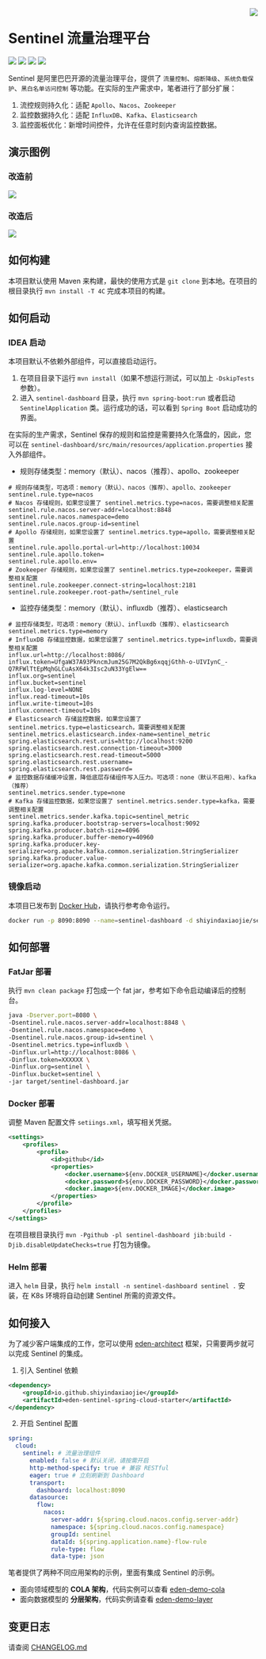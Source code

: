 <img src="https://cdn.jsdelivr.net/gh/shiyindaxiaojie/eden-images/readme/icon.png" align="right" />

[license-apache2.0]:https://www.apache.org/licenses/LICENSE-2.0.html

[github-action]:https://github.com/shiyindaxiaojie/Sentinel/actions

[sonarcloud-dashboard]:https://sonarcloud.io/dashboard?id=shiyindaxiaojie_Sentinel

# Sentinel 流量治理平台

![](https://cdn.jsdelivr.net/gh/shiyindaxiaojie/eden-images/readme/language-java-blue.svg) [![](https://cdn.jsdelivr.net/gh/shiyindaxiaojie/eden-images/readme/license-apache2.0-red.svg)][license-apache2.0] [![](https://github.com/shiyindaxiaojie/Sentinel/actions/workflows/maven-ci.yml/badge.svg?branch=master)][github-action] [![](https://sonarcloud.io/api/project_badges/measure?project=shiyindaxiaojie_Sentinel&metric=alert_status)][sonarcloud-dashboard]

Sentinel 是阿里巴巴开源的流量治理平台，提供了 `流量控制`、`熔断降级`、`系统负载保护`、`黑白名单访问控制` 等功能。在实际的生产需求中，笔者进行了部分扩展：
1. 流控规则持久化：适配 `Apollo`、`Nacos`、`Zookeeper`
2. 监控数据持久化：适配 `InfluxDB`、`Kafka`、`Elasticsearch`
3. 监控面板优化：新增时间控件，允许在任意时刻内查询监控数据。

## 演示图例

### 改造前

![](https://cdn.jsdelivr.net/gh/shiyindaxiaojie/eden-images/sentinel/sentinel-dashboard-overview-old.png)

### 改造后

![](https://cdn.jsdelivr.net/gh/shiyindaxiaojie/eden-images/sentinel/sentinel-dashboard-overview.png)

## 如何构建

本项目默认使用 Maven 来构建，最快的使用方式是 `git clone` 到本地。在项目的根目录执行 `mvn install -T 4C` 完成本项目的构建。

## 如何启动

### IDEA 启动

本项目默认不依赖外部组件，可以直接启动运行。

1. 在项目目录下运行 `mvn install`（如果不想运行测试，可以加上 `-DskipTests` 参数）。
2. 进入 `sentinel-dashboard` 目录，执行 `mvn spring-boot:run` 或者启动 `SentinelApplication` 类。运行成功的话，可以看到 `Spring Boot` 启动成功的界面。

在实际的生产需求，Sentinel 保存的规则和监控是需要持久化落盘的，因此，您可以在 `sentinel-dashboard/src/main/resources/application.properties` 接入外部组件。

* 规则存储类型：memory（默认）、nacos（推荐）、apollo、zookeeper
```properties
# 规则存储类型，可选项：memory（默认）、nacos（推荐）、apollo、zookeeper
sentinel.rule.type=nacos
# Nacos 存储规则，如果您设置了 sentinel.metrics.type=nacos，需要调整相关配置
sentinel.rule.nacos.server-addr=localhost:8848
sentinel.rule.nacos.namespace=demo
sentinel.rule.nacos.group-id=sentinel
# Apollo 存储规则，如果您设置了 sentinel.metrics.type=apollo，需要调整相关配置
sentinel.rule.apollo.portal-url=http://localhost:10034
sentinel.rule.apollo.token=
sentinel.rule.apollo.env=
# Zookeeper 存储规则，如果您设置了 sentinel.metrics.type=zookeeper，需要调整相关配置
sentinel.rule.zookeeper.connect-string=localhost:2181
sentinel.rule.zookeeper.root-path=/sentinel_rule
```

* 监控存储类型：memory（默认）、influxdb（推荐）、elasticsearch
```properties
# 监控存储类型，可选项：memory（默认）、influxdb（推荐）、elasticsearch
sentinel.metrics.type=memory
# InfluxDB 存储监控数据，如果您设置了 sentinel.metrics.type=influxdb，需要调整相关配置
influx.url=http://localhost:8086/
influx.token=UfgaW37A93PkncmJum25G7M2QkBg6xqqjGthh-o-UIVIynC_-Q7RFWlTtEpMqhGLCuAsX64k3Isc2uN33YgElw==
influx.org=sentinel
influx.bucket=sentinel
influx.log-level=NONE
influx.read-timeout=10s
influx.write-timeout=10s
influx.connect-timeout=10s
# Elasticsearch 存储监控数据，如果您设置了 sentinel.metrics.type=elasticsearch，需要调整相关配置
sentinel.metrics.elasticsearch.index-name=sentinel_metric
spring.elasticsearch.rest.uris=http://localhost:9200
spring.elasticsearch.rest.connection-timeout=3000
spring.elasticsearch.rest.read-timeout=5000
spring.elasticsearch.rest.username=
spring.elasticsearch.rest.password=
# 监控数据存储缓冲设置，降低底层存储组件写入压力。可选项：none（默认不启用）、kafka（推荐）
sentinel.metrics.sender.type=none
# Kafka 存储监控数据，如果您设置了 sentinel.metrics.sender.type=kafka，需要调整相关配置
sentinel.metrics.sender.kafka.topic=sentinel_metric
spring.kafka.producer.bootstrap-servers=localhost:9092
spring.kafka.producer.batch-size=4096
spring.kafka.producer.buffer-memory=40960
spring.kafka.producer.key-serializer=org.apache.kafka.common.serialization.StringSerializer
spring.kafka.producer.value-serializer=org.apache.kafka.common.serialization.StringSerializer
```

### 镜像启动

本项目已发布到 [Docker Hub](https://hub.docker.com/repository/docker/shiyindaxiaojie/sentinel-dashboard)，请执行参考命令运行。

```bash
docker run -p 8090:8090 --name=sentinel-dashboard -d shiyindaxiaojie/sentinel-dashboard
```

## 如何部署

### FatJar 部署

执行 `mvn clean package` 打包成一个 fat jar，参考如下命令启动编译后的控制台。

```bash
java -Dserver.port=8080 \
-Dsentinel.rule.nacos.server-addr=localhost:8848 \
-Dsentinel.rule.nacos.namespace=demo \
-Dsentinel.rule.nacos.group-id=sentinel \
-Dsentinel.metrics.type=influxdb \
-Dinflux.url=http://localhost:8086 \
-Dinflux.token=XXXXXX \
-Dinflux.org=sentinel \
-Dinflux.bucket=sentinel \
-jar target/sentinel-dashboard.jar
```

### Docker 部署

调整 Maven 配置文件 `setiings.xml`，填写相关凭据。
````xml
<settings>
    <profiles>
        <profile>
            <id>github</id>
            <properties>
                <docker.username>${env.DOCKER_USERNAME}</docker.username>
                <docker.password>${env.DOCKER_PASSWORD}</docker.password>
                <docker.image>${env.DOCKER_IMAGE}</docker.image>
            </properties>
        </profile>
    </profiles>
</settings>
````

在项目根目录执行 `mvn -Pgithub -pl sentinel-dashboard jib:build -Djib.disableUpdateChecks=true` 打包为镜像。

### Helm 部署

进入 `helm` 目录，执行 `helm install -n sentinel-dashboard sentinel .` 安装，在 K8s 环境将自动创建 Sentinel 所需的资源文件。

## 如何接入

为了减少客户端集成的工作，您可以使用 [eden-architect](https://github.com/shiyindaxiaojie/eden-architect) 框架，只需要两步就可以完成 Sentinel 的集成。

1. 引入 Sentinel 依赖
````xml
<dependency>
    <groupId>io.github.shiyindaxiaojie</groupId>
    <artifactId>eden-sentinel-spring-cloud-starter</artifactId>
</dependency>
````
2. 开启 Sentinel 配置
````yaml
spring:
  cloud:
    sentinel: # 流量治理组件
      enabled: false # 默认关闭，请按需开启
      http-method-specify: true # 兼容 RESTful
      eager: true # 立刻刷新到 Dashboard
      transport:
        dashboard: localhost:8090
      datasource:
        flow:
          nacos:
            server-addr: ${spring.cloud.nacos.config.server-addr}
            namespace: ${spring.cloud.nacos.config.namespace}
            groupId: sentinel
            dataId: ${spring.application.name}-flow-rule
            rule-type: flow
            data-type: json
````

笔者提供了两种不同应用架构的示例，里面有集成 Sentinel 的示例。
* 面向领域模型的 **COLA 架构**，代码实例可以查看 [eden-demo-cola](https://github.com/shiyindaxiaojie/eden-demo-cola)
* 面向数据模型的 **分层架构**，代码实例请查看 [eden-demo-layer](https://github.com/shiyindaxiaojie/eden-demo-layer)

## 变更日志

请查阅 [CHANGELOG.md](https://github.com/shiyindaxiaojie/Sentinel/blob/1.8.x/CHANGELOG.md)
